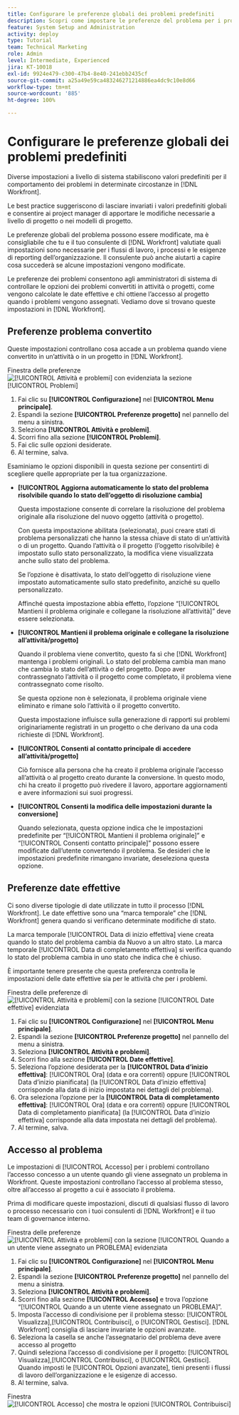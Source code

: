 ```yaml
---
title: Configurare le preferenze globali dei problemi predefiniti
description: Scopri come impostare le preferenze del problema per i problemi convertiti, le date effettive e l’accesso al problema.
feature: System Setup and Administration
activity: deploy
type: Tutorial
team: Technical Marketing
role: Admin
level: Intermediate, Experienced
jira: KT-10018
exl-id: 9924e479-c300-47b4-8e40-241ebb2435cf
source-git-commit: a25a49e59ca483246271214886ea4dc9c10e8d66
workflow-type: tm+mt
source-wordcount: '885'
ht-degree: 100%

---
```


# Configurare le preferenze globali dei problemi predefiniti

Diverse impostazioni a livello di sistema stabiliscono valori predefiniti per il comportamento dei problemi in determinate circostanze in [!DNL Workfront].

Le best practice suggeriscono di lasciare invariati i valori predefiniti globali e consentire ai project manager di apportare le modifiche necessarie a livello di progetto o nei modelli di progetto.

Le preferenze globali del problema possono essere modificate, ma è consigliabile che tu e il tuo consulente di [!DNL Workfront] valutiate quali impostazioni sono necessarie per i flussi di lavoro, i processi e le esigenze di reporting dell’organizzazione. Il consulente può anche aiutarti a capire cosa succederà se alcune impostazioni vengono modificate.

Le preferenze dei problemi consentono agli amministratori di sistema di controllare le opzioni dei problemi convertiti in attività o progetti, come vengono calcolate le date effettive e chi ottiene l’accesso al progetto quando i problemi vengono assegnati. Vediamo dove si trovano queste impostazioni in [!DNL Workfront].

## Preferenze problema convertito

Queste impostazioni controllano cosa accade a un problema quando viene convertito in un’attività o in un progetto in [!DNL Workfront].

Finestra delle preferenze ![[!UICONTROL Attività e problemi] con evidenziata la sezione [!UICONTROL Problemi]](assets/admin-fund-issue-prefs-converting.png)

1. Fai clic su **[!UICONTROL Configurazione]** nel **[!UICONTROL Menu principale]**.
1. Espandi la sezione **[!UICONTROL Preferenze progetto]** nel pannello del menu a sinistra.
1. Seleziona **[!UICONTROL Attività e problemi]**.
1. Scorri fino alla sezione **[!UICONTROL Problemi]**.
1. Fai clic sulle opzioni desiderate.
1. Al termine, salva.

Esaminiamo le opzioni disponibili in questa sezione per consentirti di scegliere quelle appropriate per la tua organizzazione.

* **[!UICONTROL Aggiorna automaticamente lo stato del problema risolvibile quando lo stato dell’oggetto di risoluzione cambia]**

  Questa impostazione consente di correlare la risoluzione del problema originale alla risoluzione del nuovo oggetto (attività o progetto).

  Con questa impostazione abilitata (selezionata), puoi creare stati di problema personalizzati che hanno la stessa chiave di stato di un’attività o di un progetto. Quando l’attività o il progetto (l’oggetto risolvibile) è impostato sullo stato personalizzato, la modifica viene visualizzata anche sullo stato del problema.

  Se l’opzione è disattivata, lo stato dell’oggetto di risoluzione viene impostato automaticamente sullo stato predefinito, anziché su quello personalizzato.

  Affinché questa impostazione abbia effetto, l’opzione “[!UICONTROL Mantieni il problema originale e collegane la risoluzione all’attività]” deve essere selezionata.

* **[!UICONTROL Mantieni il problema originale e collegane la risoluzione all’attività/progetto]**

  Quando il problema viene convertito, questo fa sì che [!DNL Workfront] mantenga i problemi originali. Lo stato del problema cambia man mano che cambia lo stato dell’attività o del progetto. Dopo aver contrassegnato l’attività o il progetto come completato, il problema viene contrassegnato come risolto.

  Se questa opzione non è selezionata, il problema originale viene eliminato e rimane solo l’attività o il progetto convertito.

  Questa impostazione influisce sulla generazione di rapporti sui problemi originariamente registrati in un progetto o che derivano da una coda richieste di [!DNL Workfront].

* **[!UICONTROL Consenti al contatto principale di accedere all’attività/progetto]**

  Ciò fornisce alla persona che ha creato il problema originale l’accesso all’attività o al progetto creato durante la conversione. In questo modo, chi ha creato il progetto può rivedere il lavoro, apportare aggiornamenti e avere informazioni sui suoi progressi.

* **[!UICONTROL Consenti la modifica delle impostazioni durante la conversione]**

  Quando selezionata, questa opzione indica che le impostazioni predefinite per “[!UICONTROL Mantieni il problema originale]” e “[!UICONTROL Consenti contatto principale]” possono essere modificate dall’utente convertendo il problema. Se desideri che le impostazioni predefinite rimangano invariate, deseleziona questa opzione.

<!---
learn more URLs
Configure system-wide task and issue preferences
Issue statuses
Create and customize system-wide statuses
--->

## Preferenze date effettive

Ci sono diverse tipologie di date utilizzate in tutto il processo [!DNL Workfront]. Le date effettive sono una “marca temporale” che [!DNL Workfront] genera quando si verificano determinate modifiche di stato.

La marca temporale [!UICONTROL Data di inizio effettiva] viene creata quando lo stato del problema cambia da Nuovo a un altro stato. La marca temporale [!UICONTROL Data di completamento effettiva] si verifica quando lo stato del problema cambia in uno stato che indica che è chiuso.

È importante tenere presente che questa preferenza controlla le impostazioni delle date effettive sia per le attività che per i problemi.

Finestra delle preferenze di ![[!UICONTROL Attività e problemi] con la sezione [!UICONTROL Date effettive] evidenziata](assets/admin-fund-issue-prefs-actual-dates.png)

1. Fai clic su **[!UICONTROL Configurazione]** nel **[!UICONTROL Menu principale]**.
1. Espandi la sezione **[!UICONTROL Preferenze progetto]** nel pannello del menu a sinistra.
1. Seleziona **[!UICONTROL Attività e problemi]**.
1. Scorri fino alla sezione **[!UICONTROL Date effettive]**.
1. Seleziona l’opzione desiderata per la **[!UICONTROL Data d’inizio effettiva]**: [!UICONTROL Ora] (data e ora correnti) oppure [!UICONTROL Data d’inizio pianificata] (la [!UICONTROL Data d’inizio effettiva] corrisponde alla data di inizio impostata nei dettagli del problema).
1. Ora seleziona l’opzione per la **[!UICONTROL Data di completamento effettiva]**: [!UICONTROL Ora] (data e ora correnti) oppure [!UICONTROL Data di completamento pianificata] (la [!UICONTROL Data d’inizio effettiva] corrisponde alla data impostata nei dettagli del problema).
1. Al termine, salva.


<!---
learn more URLs
Definitions for the project, task, and issue dates within Workfront
Configure system-wide task and issue preferences
--->

## Accesso al problema

Le impostazioni di [!UICONTROL Accesso] per i problemi controllano l’accesso concesso a un utente quando gli viene assegnato un problema in Workfront. Queste impostazioni controllano l’accesso al problema stesso, oltre all’accesso al progetto a cui è associato il problema.

Prima di modificare queste impostazioni, discuti di qualsiasi flusso di lavoro o processo necessario con i tuoi consulenti di [!DNL Workfront] e il tuo team di governance interno.

Finestra delle preferenze ![[!UICONTROL Attività e problemi] con la sezione [!UICONTROL Quando a un utente viene assegnato un PROBLEMA] evidenziata](assets/admin-fund-issue-prefs-access-1.png)

1. Fai clic su **[!UICONTROL Configurazione]** nel **[!UICONTROL Menu principale]**.
1. Espandi la sezione **[!UICONTROL Preferenze progetto]** nel pannello del menu a sinistra.
1. Seleziona **[!UICONTROL Attività e problemi]**.
1. Scorri fino alla sezione **[!UICONTROL Accesso]** e trova l’opzione “[!UICONTROL Quando a un utente viene assegnato un PROBLEMA]”.
1. Imposta l’accesso di condivisione per il problema stesso: [!UICONTROL Visualizza],[!UICONTROL  Contribuisci], o [!UICONTROL Gestisci]. [!DNL Workfront] consiglia di lasciare invariate le opzioni avanzate.
1. Seleziona la casella se anche l’assegnatario del problema deve avere accesso al progetto
1. Quindi seleziona l’accesso di condivisione per il progetto: [!UICONTROL Visualizza],[!UICONTROL  Contribuisci], o [!UICONTROL Gestisci]. Quando imposti le [!UICONTROL Opzioni avanzate], tieni presenti i flussi di lavoro dell’organizzazione e le esigenze di accesso.
1. Al termine, salva.

Finestra ![[!UICONTROL Accesso] che mostra le opzioni [!UICONTROL Contribuisci]](assets/admin-fund-issue-prefs-access-2.png)

<!---
learn more URLs
Configure system-wide task and issue preferences
Grant access to issues
--->
